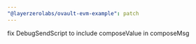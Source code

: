 ```yaml
---
"@layerzerolabs/ovault-evm-example": patch
---
```


fix DebugSendScript to include composeValue in composeMsg
